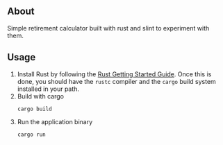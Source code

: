 ## About

Simple retirement calculator built with rust and slint to experiment with them.

## Usage

1. Install Rust by following the [Rust Getting Started Guide](https://www.rust-lang.org/learn/get-started).
   Once this is done, you should have the ```rustc``` compiler and the ```cargo``` build system installed in your path.
2. Build with cargo
    ```
    cargo build
    ```
3. Run the application binary
     ```
     cargo run
     ```

